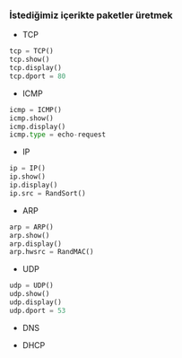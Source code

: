 ### İstediğimiz içerikte paketler üretmek

* TCP

```python
tcp = TCP()
tcp.show()
tcp.display()
tcp.dport = 80
```

* ICMP

```python
icmp = ICMP()
icmp.show()
icmp.display()
icmp.type = echo-request
```

* IP

```python
ip = IP()
ip.show()
ip.display()
ip.src = RandSort()
```

* ARP

```python
arp = ARP()
arp.show()
arp.display()
arp.hwsrc = RandMAC()
```

* UDP

```python
udp = UDP()
udp.show()
udp.display()
udp.dport = 53
```

* DNS

* DHCP 
